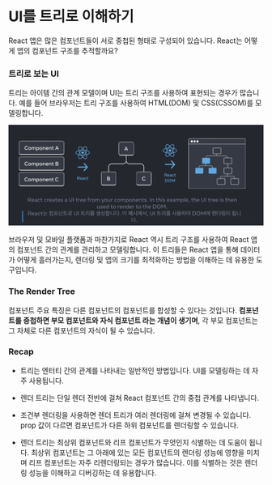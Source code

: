 # UI를 트리로 이해하기

React 앱은 많은 컴포넌트들이 서로 중첩된 형태로 구성되어 있습니다. React는 어떻게 앱의 컴포넌트 구조를 추적할까요?

### 트리로 보는 UI

트리는 아이템 간의 관계 모델이며 UI는 트리 구조를 사용하여 표현되는 경우가 많습니다. 예를 들어 브라우저는 트리 구조를 사용하여 HTML(DOM) 및 CSS(CSSOM)를 모델링합니다.

![UI Tree](image.png)

브라우저 및 모바일 플랫폼과 마찬가지로 React 역시 트리 구조를 사용하여 React 앱의 컴포넌트 간의 관계를 관리하고 모델링합니다. 이 트리들은 React 앱을 통해 데이터가 어떻게 흘러가는지, 렌더링 및 앱의 크기를 최적화하는 방법을 이해하는 데 유용한 도구입니다.

### The Render Tree

컴포넌트 주요 특징은 다른 컴포넌트의 컴포넌트를 합성할 수 있다는 것입니다. **컴포넌트를 중첩하면 부모 컴포넌트와 자식 컴포넌트 라는 개념이 생기며**, 각 부모 컴포넌트는 그 자체로 다른 컴포넌트의 자식이 될 수 있습니다.

### Recap

- 트리는 엔터티 간의 관계를 나타내는 일반적인 방법입니다. UI를 모델링하는 데 자주 사용됩니다.

- 렌더 트리는 단일 렌더 전반에 걸쳐 React 컴포넌트 간의 중첩 관계를 나타냅니다.

- 조건부 렌더링을 사용하면 렌더 트리가 여러 렌더링에 걸쳐 변경될 수 있습니다. prop 값이 다르면 컴포넌트가 다른 하위 컴포넌트를 렌더링할 수 있습니다.

- 렌더 트리는 최상위 컴포넌트와 리프 컴포넌트가 무엇인지 식별하는 데 도움이 됩니다. 최상위 컴포넌트는 그 아래에 있는 모든 컴포넌트의 렌더링 성능에 영향을 미치며 리프 컴포넌트는 자주 리렌더링되는 경우가 많습니다. 이를 식별하는 것은 렌더링 성능을 이해하고 디버깅하는 데 유용합니다.
